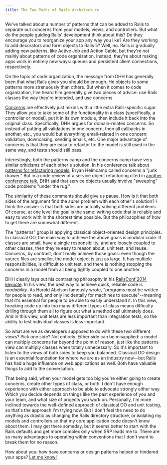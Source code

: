 ```yaml
---
title: The Two Paths of Rails Architecture
---
```


We've talked about a number of patterns that can be added to Rails to separate out concerns from your models, views, and controllers. But what do the people guiding Rails' development think about this? Do they encourage you to reorganize your app any way you like? Are they working to add decorators and form objects to Rails 5? Well, no. Rails *is* gradually adding new patterns, like Active Job and Action Cable, but they're not mainly about patterns of code organization. Instead, they're about making apps work in entirely new ways: queues and persistent client connections, respectively.

On the topic of code organization, the message from DHH has generally been that what Rails gives you should be enough. He objects to some patterns more strenuously than others. But when it comes to code organization, I've heard him generally give two pieces of advice: use Rails classes the way they're intended, and use concerns.

[Concerns](https://signalvnoise.com/posts/3372-put-chubby-models-on-a-diet-with-concerns) are effectively just mixins with a little extra Rails-specific sugar. They allow you to take some of the functionality in a class (specifically, a controller or model), put it in its own module, then include it back into the original class. Specifically, DHH argues for domain-related concerns. So instead of putting all validations in one concern, then all callbacks in another, etc., you would but everything email-related in one concern: validation, downcasing, sending emails, etc. One major advantage of concerns is that they are easy to refactor to: the model is still used in the same way, and tests should still pass.

Interestingly, both the patterns camp and the concerns camp have very similar criticisms of each other's solution. In his conference talk about [patterns for refactoring models](https://youtu.be/5yX6ADjyqyE), Bryan Helmcamp called concerns a "junk drawer." But in a code review of a service object refactoring cited in [another conference talk](http://youtu.be/bHpVdOzrvkE), DHH said that service objects usually involve "sweeping" code problems "under the rug."

The similarity of these comments should give us pause. How is it that both sides of the argument find the *same* problem with each other's solution? I think the answer is that both sides are actually solving different problems. Of course, at one level the goal is the same: writing code that is reliable and easy to work with in the shortest time possible. But the philosophies of how to get there are somewhat different.

The "patterns" group is applying classical object-oriented design principles. In classical OO, the main way to achieve the above goals is modular code. If classes are small, have a single responsibility, and are loosely coupled to other classes, then they're easy to reason about, unit test, and reuse. Concerns, by contrast, don't really achieve those goals: even though the source files are smaller, the model object is just as large. It has multiple responsibilities, is difficult to unit test, and there is nothing stopping the concerns in a model from all being tightly coupled to one another.

DHH clearly lays out his contrasting philosophy in his [RailsConf 2014 keynote](https://youtu.be/9LfmrkyP81M). In his view, the best way to achieve quick, reliable code is *readability*. As Harold Abelson famously wrote, "programs must be written for people to read, and only incidentally for machines to execute"--meaning that it's essential for people to be able to easily understand it. In this view, breaking code up into too many different types of class means difficulty drilling through them all to figure out what a method call ultimately does. And in this view, unit tests are less important than integration tests, so the ability to test individual classes is less important.

So what are we as developers supposed to do with these two different views? Pick one side? Not entirely. Either side can be misapplied: a model can multiply concerns far beyond the point of reason, just like the patterns view can multiply classes when totally unnecessary. So it's important to listen to the views of both sides to keep you balanced. Classical OO design is an essential foundation for where we are as an industry now—but Rails has had a huge influence on web applications as well. Both have valuable things to add to the conversation.

That being said, when your model gets too big you're either going to create concerns, create other types of class, or both. I don't have enough experience with either approach to be able to advocate strongly either way. Which you decide depends on things like the past experience of you and your team, and what size of projects you work on. Personally, I'm more inclined towards the well-defined approach of classical OO and unit testing, so that's the approach I'm trying now. But I don't feel the need to do anything as drastic as changing the Rails directory structure, or isolating my models and controllers so that my core application code doesn't know about them. I may get there someday, but it seems better to start with the Rails defaults and get more complex only when SRP leads me to. There are so many advantages to operating within conventions that I don't want to break them for no reason.

How about you: how have concerns or design patterns helped or hindered your apps? [Let me know!](https://twitter.com/CodingItWrong)
